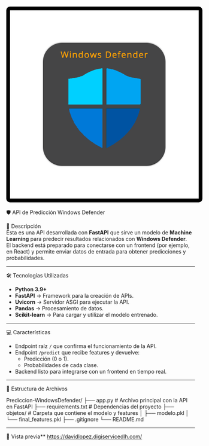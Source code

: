 <p align="center">
  <img src="https://github.com/davidlh24/ml-api-windowsdefender/blob/main/windefender.png" width="600" alt="Registro Usuario PHP" style="border-radius: 10px; background-color: #000000; padding: 10px;" />
</p>


🛡️ API de Predicción Windows Defender

🚀 Descripción  
Esta es una API desarrollada con **FastAPI** que sirve un modelo de **Machine Learning** para predecir resultados relacionados con **Windows Defender**.  
El backend está preparado para conectarse con un frontend (por ejemplo, en React) y permite enviar datos de entrada para obtener predicciones y probabilidades.

---

🛠️ Tecnologías Utilizadas  
- **Python 3.9+**  
- **FastAPI** → Framework para la creación de APIs.  
- **Uvicorn** → Servidor ASGI para ejecutar la API.  
- **Pandas** → Procesamiento de datos.  
- **Scikit-learn** → Para cargar y utilizar el modelo entrenado.  

---

💻 Características  
- Endpoint raíz `/` que confirma el funcionamiento de la API.  
- Endpoint `/predict` que recibe features y devuelve:  
  - Predicción (0 o 1).  
  - Probabilidades de cada clase.  
- Backend listo para integrarse con un frontend en tiempo real.  

---

📂 Estructura de Archivos  

Prediccion-WindowsDefender/
├── app.py # Archivo principal con la API en FastAPI
├── requirements.txt # Dependencias del proyecto
├── objetos/ # Carpeta que contiene el modelo y features
│ ├── modelo.pkl
│ └── final_features.pkl
├── .gitignore
└── README.md

---

📸 Vista previa** https://davidlopez.digiservicedlh.com/


